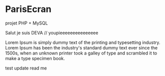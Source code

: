 # ParisEcran
projet PHP + MySQL

Salut je suis DEVA // youpieeeeeeeeeeeeeee


Lorem Ipsum is simply dummy text of the printing and typesetting industry. Lorem Ipsum has been the industry's standard dummy text ever since the 1500s, when an unknown printer took a galley of type and scrambled it to make a type specimen book.


test update read me